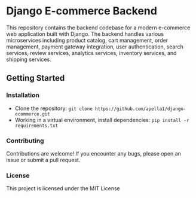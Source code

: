 # Django E-commerce Backend

This repository contains the backend codebase for a modern e-commerce web application built with Django. 
The backend handles various microservices including product catalog, cart management, order management,
payment gateway integration, user authentication, search services, review services, analytics services,
inventory services, and shipping services.

## Getting Started

### Installation

- Clone the repository: `git clone https://github.com/apella1/django-ecommerce.git`
- Working in a virtual environment, install dependencies: `pip install -r requirements.txt`

### Contributing

Contributions are welcome! If you encounter any bugs, please open an issue or submit a pull request.

### License
This project is licensed under the MIT License

